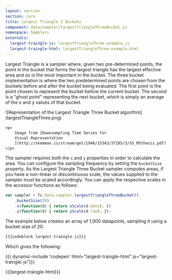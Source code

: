 ```yaml
---
layout: section
section: core
title: Largest Triangle 3 Buckets
component: data/sampler/largestTriangleThreeBucket.js
namespace: Samplers
externals:
  largest-traingle-js: largestTriangleThree-example.js
  largest-traingle-html: largestTriangleThree-example.html
---
```


Largest Triangle is a sampler where, given two pre-determined points, the point in the bucket that forms the largest triangle has the largest effective area and so is the most important in the bucket. The three bucket implementation is where the two predetermined points are chosen from the buckets before and after the bucket being evaluated. The first point is the point chosen to represent the bucket before the current bucket. The second is a "ghost point" representing the next bucket, which is simply an average of the x and y values of that bucket.

<div class="text-center">
    ![Representation of the Largest Triangle Three Bucket algorithm](largestTriangleThree.png)

    <p>
        Image from [Downsampling Time Series for
        Visual Representation
        ](http://skemman.is/stream/get/1946/15343/37285/3/SS_MSthesis.pdf)
    </p>
</div>

The sampler requires both the `x` and `y` properties in order to calculate the area. You can configure the sampling frequency by setting the `bucketSize` property. As the Largest Triangle Three Bucket sampler computes areas, if you have a non-linear or discontinuous scale, the values supplied to the sampler must be scaled accordingly. You can apply the respective scales in the accessor functions as follows:

```js
var sampler = fc.data.sampler.largestTriangleThreeBucket()
    .bucketSize(20)
    .x(function(d) { return xScale(d.date); })
    .y(function(d) { return yScale(d.low); });
```

The example below creates an array of 1,000 datapoints, sampling it using a bucket-size of 20:


```js
{{{codeblock largest-traingle-js}}}
```

Which gives the following:

{{{ dynamic-include 'codepen' html="largest-traingle-html" js="largest-traingle-js"}}}

{{{largest-traingle-html}}}
<script type="text/javascript">
{{{largest-traingle-js}}}
</script>
